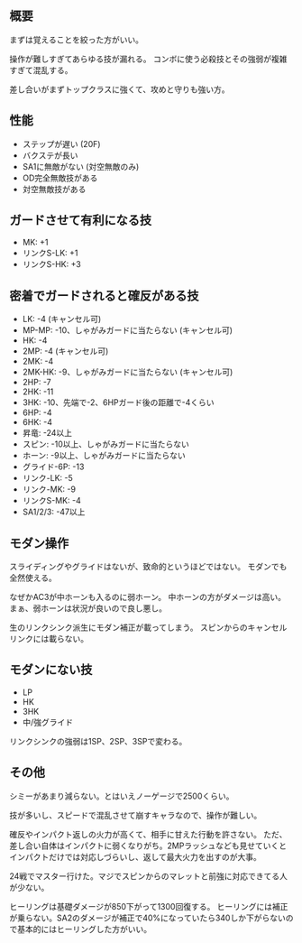 ## 概要

まずは覚えることを絞った方がいい。

操作が難しすぎてあらゆる技が漏れる。
コンボに使う必殺技とその強弱が複雑すぎて混乱する。

差し合いがまずトップクラスに強くて、攻めと守りも強い方。

## 性能

- ステップが遅い (20F)
- バクステが長い
- SA1に無敵がない (対空無敵のみ)
- OD完全無敵技がある
- 対空無敵技がある

## ガードさせて有利になる技

- MK: +1
- リンクS-LK: +1
- リンクS-HK: +3

## 密着でガードされると確反がある技

- LK: -4 (キャンセル可)
- MP-MP: -10、しゃがみガードに当たらない (キャンセル可)
- HK: -4
- 2MP: -4 (キャンセル可)
- 2MK: -4
- 2MK-HK: -9、しゃがみガードに当たらない (キャンセル可)
- 2HP: -7
- 2HK: -11
- 3HK: -10、先端で-2、6HPガード後の距離で-4くらい
- 6HP: -4
- 6HK: -4
- 昇竜: -24以上
- スピン: -10以上、しゃがみガードに当たらない
- ホーン: -9以上、しゃがみガードに当たらない
- グライド-6P: -13
- リンク-LK: -5
- リンク-MK: -9
- リンクS-MK: -4
- SA1/2/3: -47以上

## モダン操作

スライディングやグライドはないが、致命的というほどではない。
モダンでも全然使える。

なぜかAC3が中ホーンも入るのに弱ホーン。
中ホーンの方がダメージは高い。まぁ、弱ホーンは状況が良いので良し悪し。

生のリンクシンク派生にモダン補正が載ってしまう。
スピンからのキャンセルリンクには載らない。

## モダンにない技

- LP
- HK
- 3HK
- 中/強グライド

リンクシンクの強弱は1SP、2SP、3SPで変わる。

## その他

シミーがあまり減らない。とはいえノーゲージで2500くらい。

技が多いし、スピードで混乱させて崩すキャラなので、操作が難しい。

確反やインパクト返しの火力が高くて、相手に甘えた行動を許さない。
ただ、差し合い自体はインパクトに弱くなりがち。2MPラッシュなども見せていくとインパクトだけでは対応しづらいし、返して最大火力を出すのが大事。

24戦でマスター行けた。マジでスピンからのマレットと前強に対応できてる人が少ない。

ヒーリングは基礎ダメージが850下がって1300回復する。
ヒーリングには補正が乗らない。SA2のダメージが補正で40%になっていたら340しか下がらないので基本的にはヒーリングした方がいい。
